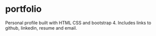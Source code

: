 # portfolio
Personal profile built with HTML CSS and bootstrap 4. 
Includes links to github, linkedin, resume and email.